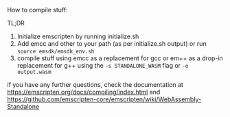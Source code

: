 How to compile stuff:

TL;DR

1. Initialize emscripten by running initialize.sh
2. Add emcc and other to your path (as per initialize.sh output) or run `source emsdk/emsdk_env.sh`
3. compile stuff using emcc as a replacement for gcc or em++ as a drop-in replacement for g++ using the `-s STANDALONE_WASM` flag or `-o output.wasm`

if you have any further questions, check the documentation at https://emscripten.org/docs/compiling/index.html
and https://github.com/emscripten-core/emscripten/wiki/WebAssembly-Standalone
